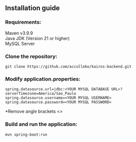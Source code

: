 ## Installation guide
### Requirements:
Maven v3.9.9\
Java JDK (Version 21 or higher)\
MySQL Server

### Clone the repository:
```
git clone https://github.com/acculloko/kairos-backend.git
```

### Modify application.properties:
```
spring.datasource.url=jdbc:<YOUR MYSQL DATABASE URL>?serverTimezone=America/Sao_Paulo
spring.datasource.username=<YOUR MYSQL USERNAME>
spring.datasource.password=<YOUR MYSQL PASSWORD>
```
*Remove angle brackets <>

### Build and run the application:
```
mvn spring-boot:run
```
